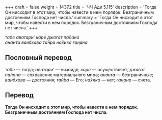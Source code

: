 +++
draft = false
weight = 14372
title = 'ЧЧ Ади 5.115'
description = 'Тогда Он нисходит в этот мир, чтобы навести в нем порядок. Безграничным достояниям Господа нет числа.'
summary = 'Тогда Он нисходит в этот мир, чтобы навести в нем порядок. Безграничным достояниям Господа нет числа.'
+++

_табе аватари’ каре джагат па̄лана  
ананта ваибхава та̄н̇ра на̄хика ган̣ана_

## Пословный перевод

_табе_ — тогда; _аватари’_ — низойдя; _каре_ — осуществляет; _джагат_ _па̄лана_ — сохранение материального мира; _ананта_ — безграничные; _ваибхава_ — достояния; _та̄н̇ра_ — Его; _на̄хика_ — нет; _ган̣ана_ — счета.

## Перевод

**Тогда Он нисходит в этот мир, чтобы навести в нем порядок. Безграничным достояниям Господа нет числа.**
